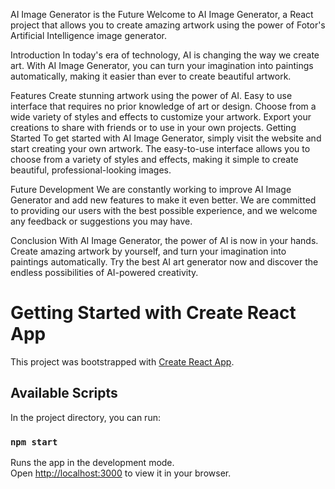 AI Image Generator is the Future
Welcome to AI Image Generator, a React project that allows you to create amazing artwork using the power of Fotor's Artificial Intelligence image generator.

Introduction
In today's era of technology, AI is changing the way we create art. With AI Image Generator, you can turn your imagination into paintings automatically, making it easier than ever to create beautiful artwork.

Features
Create stunning artwork using the power of AI.
Easy to use interface that requires no prior knowledge of art or design.
Choose from a wide variety of styles and effects to customize your artwork.
Export your creations to share with friends or to use in your own projects.
Getting Started
To get started with AI Image Generator, simply visit the website and start creating your own artwork. The easy-to-use interface allows you to choose from a variety of styles and effects, making it simple to create beautiful, professional-looking images.

Future Development
We are constantly working to improve AI Image Generator and add new features to make it even better. We are committed to providing our users with the best possible experience, and we welcome any feedback or suggestions you may have.

Conclusion
With AI Image Generator, the power of AI is now in your hands. Create amazing artwork by yourself, and turn your imagination into paintings automatically. Try the best AI art generator now and discover the endless possibilities of AI-powered creativity.



# Getting Started with Create React App

This project was bootstrapped with [Create React App](https://github.com/facebook/create-react-app).

## Available Scripts

In the project directory, you can run:

### `npm start`

Runs the app in the development mode.\
Open [http://localhost:3000](http://localhost:3000) to view it in your browser.


